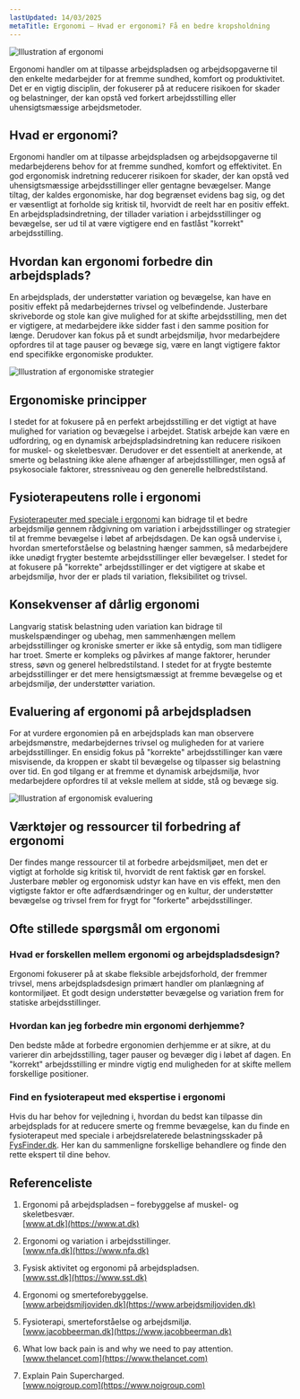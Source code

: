 ```yaml
---
lastUpdated: 14/03/2025
metaTitle: Ergonomi – Hvad er ergonomi? Få en bedre kropsholdning
---
```


![Illustration af ergonomi](/images/articles/ergonomi-intro.webp)

Ergonomi handler om at tilpasse arbejdspladsen og arbejdsopgaverne til den enkelte medarbejder for at fremme sundhed, komfort og produktivitet. Det er en vigtig disciplin, der fokuserer på at reducere risikoen for skader og belastninger, der kan opstå ved forkert arbejdsstilling eller uhensigtsmæssige arbejdsmetoder.


## **Hvad er ergonomi?**

Ergonomi handler om at tilpasse arbejdspladsen og arbejdsopgaverne til medarbejderens behov for at fremme sundhed, komfort og effektivitet. En god ergonomisk indretning reducerer risikoen for skader, der kan opstå ved uhensigtsmæssige arbejdsstillinger eller gentagne bevægelser. Mange tiltag, der kaldes ergonomiske, har dog begrænset evidens bag sig, og det er væsentligt at forholde sig kritisk til, hvorvidt de reelt har en positiv effekt. En arbejdspladsindretning, der tillader variation i arbejdsstillinger og bevægelse, ser ud til at være vigtigere end en fastlåst "korrekt" arbejdsstilling.


## **Hvordan kan ergonomi forbedre din arbejdsplads?**

En arbejdsplads, der understøtter variation og bevægelse, kan have en positiv effekt på medarbejdernes trivsel og velbefindende. Justerbare skriveborde og stole kan give mulighed for at skifte arbejdsstilling, men det er vigtigere, at medarbejdere ikke sidder fast i den samme position for længe. Derudover kan fokus på et sundt arbejdsmiljø, hvor medarbejdere opfordres til at tage pauser og bevæge sig, være en langt vigtigere faktor end specifikke ergonomiske produkter.


![Illustration af ergonomiske strategier](/images/articles/ergonomi-strategi.png)


## **Ergonomiske principper**

I stedet for at fokusere på en perfekt arbejdsstilling er det vigtigt at have mulighed for variation og bevægelse i arbejdet. Statisk arbejde kan være en udfordring, og en dynamisk arbejdspladsindretning kan reducere risikoen for muskel- og skeletbesvær. Derudover er det essentielt at anerkende, at smerte og belastning ikke alene afhænger af arbejdsstillinger, men også af psykosociale faktorer, stressniveau og den generelle helbredstilstand.


## **Fysioterapeutens rolle i ergonomi**

[Fysioterapeuter med speciale i ergonomi](https://www.fysfinder.dk/find/fysioterapeut/danmark/ergonomi) kan bidrage til et bedre arbejdsmiljø gennem rådgivning om variation i arbejdsstillinger og strategier til at fremme bevægelse i løbet af arbejdsdagen. De kan også undervise i, hvordan smerteforståelse og belastning hænger sammen, så medarbejdere ikke unødigt frygter bestemte arbejdsstillinger eller bevægelser. I stedet for at fokusere på "korrekte" arbejdsstillinger er det vigtigere at skabe et arbejdsmiljø, hvor der er plads til variation, fleksibilitet og trivsel.


## **Konsekvenser af dårlig ergonomi**

Langvarig statisk belastning uden variation kan bidrage til muskelspændinger og ubehag, men sammenhængen mellem arbejdsstillinger og kroniske smerter er ikke så entydig, som man tidligere har troet. Smerte er kompleks og påvirkes af mange faktorer, herunder stress, søvn og generel helbredstilstand. I stedet for at frygte bestemte arbejdsstillinger er det mere hensigtsmæssigt at fremme bevægelse og et arbejdsmiljø, der understøtter variation.


## **Evaluering af ergonomi på arbejdspladsen**

For at vurdere ergonomien på en arbejdsplads kan man observere arbejdsmønstre, medarbejdernes trivsel og muligheden for at variere arbejdsstillinger. En ensidig fokus på "korrekte" arbejdsstillinger kan være misvisende, da kroppen er skabt til bevægelse og tilpasser sig belastning over tid. En god tilgang er at fremme et dynamisk arbejdsmiljø, hvor medarbejdere opfordres til at veksle mellem at sidde, stå og bevæge sig.


![Illustration af ergonomisk evaluering](/images/articles/ergonomi-evaluering.png)



## **Værktøjer og ressourcer til forbedring af ergonomi**

Der findes mange ressourcer til at forbedre arbejdsmiljøet, men det er vigtigt at forholde sig kritisk til, hvorvidt de rent faktisk gør en forskel. Justerbare møbler og ergonomisk udstyr kan have en vis effekt, men den vigtigste faktor er ofte adfærdsændringer og en kultur, der understøtter bevægelse og trivsel frem for frygt for "forkerte" arbejdsstillinger.


## **Ofte stillede spørgsmål om ergonomi**


### **Hvad er forskellen mellem ergonomi og arbejdspladsdesign?**

Ergonomi fokuserer på at skabe fleksible arbejdsforhold, der fremmer trivsel, mens arbejdspladsdesign primært handler om planlægning af kontormiljøet. Et godt design understøtter bevægelse og variation frem for statiske arbejdsstillinger.


### **Hvordan kan jeg forbedre min ergonomi derhjemme?**

Den bedste måde at forbedre ergonomien derhjemme er at sikre, at du varierer din arbejdsstilling, tager pauser og bevæger dig i løbet af dagen. En "korrekt" arbejdsstilling er mindre vigtig end muligheden for at skifte mellem forskellige positioner.


### **Find en fysioterapeut med ekspertise i ergonomi**

Hvis du har behov for vejledning i, hvordan du bedst kan tilpasse din arbejdsplads for at reducere smerte og fremme bevægelse, kan du finde en fysioterapeut med speciale i arbejdsrelaterede belastningsskader på [FysFinder.dk](FysFinder.dk). Her kan du sammenligne forskellige behandlere og finde den rette ekspert til dine behov.

## Referenceliste

1. Ergonomi på arbejdspladsen – forebyggelse af muskel- og skeletbesvær.  
   [www.at.dk](https://www.at.dk)  

2. Ergonomi og variation i arbejdsstillinger.  
   [www.nfa.dk](https://www.nfa.dk)  

3. Fysisk aktivitet og ergonomi på arbejdspladsen.  
   [www.sst.dk](https://www.sst.dk)  

4. Ergonomi og smerteforebyggelse.  
   [www.arbejdsmiljoviden.dk](https://www.arbejdsmiljoviden.dk)  

5. Fysioterapi, smerteforståelse og arbejdsmiljø.  
   [www.jacobbeerman.dk](https://www.jacobbeerman.dk)  

6. What low back pain is and why we need to pay attention.  
   [www.thelancet.com](https://www.thelancet.com)  

7. Explain Pain Supercharged.  
   [www.noigroup.com](https://www.noigroup.com)  
